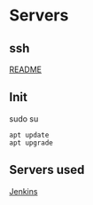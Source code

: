 # Servers

## ssh

[README](./ssh/README.md)

## Init

sudo su

    apt update
    apt upgrade


## Servers used

[Jenkins](https://jenkins.io/)
